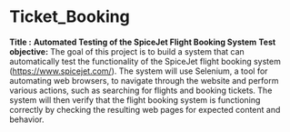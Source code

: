 # Ticket_Booking
**Title :** **Automated Testing of the SpiceJet Flight Booking System**
**Test objective:** The goal of this project is to build a system that can automatically test the functionality of the SpiceJet flight booking system (https://www.spicejet.com/). The system will use Selenium, a tool for automating web browsers, to navigate through the website and perform various actions, such as searching for flights and booking tickets. The system will then verify that the flight booking system is functioning correctly by checking the resulting web pages for expected content and behavior.
